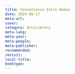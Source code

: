 ```yaml
---
title: Convenience Store Woman
date: 2024-08-17
meta-url: 
cover: 
category: AntiLibrary
meta-lang: 
meta-year: 
meta-people: 
meta-publisher: 
recommended: 
revisit: 
local-title: 
booktype:
---
```

